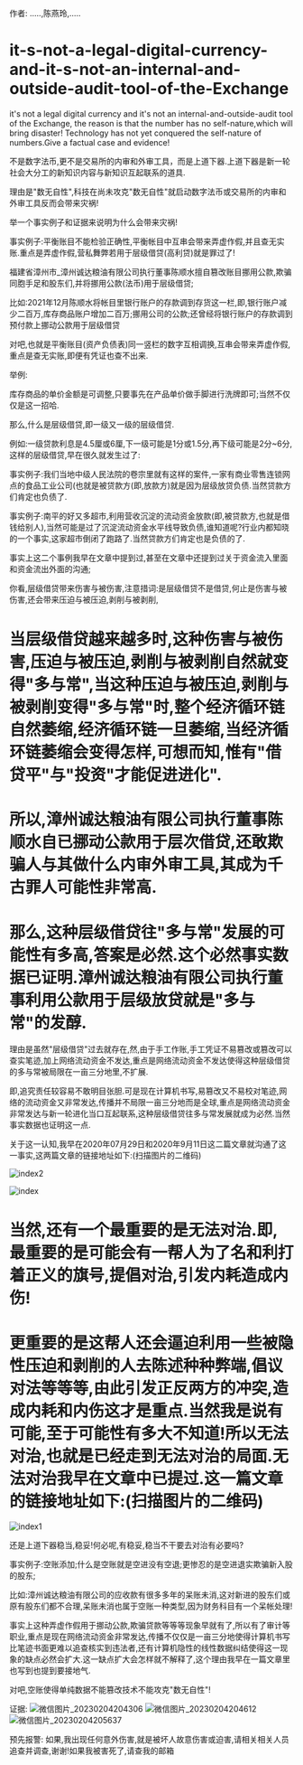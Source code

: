 作者: .....,陈燕玲,.....

# it-s-not-a-legal-digital-currency-and-it-s-not-an-internal-and-outside-audit-tool-of-the-Exchange
it's not a legal digital currency and it's not an internal-and-outside-audit tool of the Exchange, the reason is that the number has no self-nature,which will bring disaster! Technology has not yet conquered the self-nature of numbers.Give a factual case and evidence!

不是数字法币,更不是交易所的内审和外审工具，而是上道下器.上道下器是新一轮社会大分工的新知识内容与新知识互起联系的道具.

理由是"数无自性",科技在尚未攻克"数无自性"就启动数字法币或交易所的内审和外审工具反而会带来灾祸!

举一个事实例子和证据来说明为什么会带来灾祸!

事实例子:平衡账目不能检验正确性,平衡帐目中互串会带来弄虚作假,并且查无实账.重点是弄虚作假,营私舞弊若用于层级借贷(高利贷)就是罪过了!

福建省漳州市_漳州诚达粮油有限公司执行董事陈顺水擅自篡改账目挪用公款,欺骗同胞手足和股东们,并将挪用公款(法币)用于层级借贷;

比如:2021年12月陈顺水将帐目里银行账户的存款调到存货这一栏,即,银行账户减少二百万,库存商品账户增加二百万;挪用公司的公款;还曾经将银行账户的存款调到预付款上挪动公款用于层级借贷

对吧,也就是平衡账目(资产负债表)同一竖栏的数字互相调换,互串会带来弄虚作假,重点是查无实账,即便有凭证也查不出来.

举例:

库存商品的单价金额是可调整,只要事先在产品单价做手脚进行洗牌即可;当然不仅仅是这一招哈.

那么,什么是层级借贷,即一级又一级的层级借贷.

例如:一级贷款利息是4.5厘或6厘,下一级可能是1分或1.5分,再下级可能是2分~6分,这样的层级借贷,早在很久就发生过了:

事实例子:我们当地中级人民法院的卷宗里就有这样的案件,一家有商业零售连锁网点的食品工业公司(也就是被贷款方(即,放款方)就是因为层级放贷负债.当然贷款方们肯定也负债了.

事实例子:南平的好又多超市,利用营收沉淀的流动资金放款(即,被贷款方,也就是借钱给别人),当然可能是过了沉淀流动资金水平线导致负债,谁知道呢?行业内都知晓的一个事实,这家超市倒闭了跑路了.当然贷款方们肯定也是负债的了.

事实上这二个事例我早在文章中提到过,甚至在文章中还提到过关于资金流入里面和资金流出外面的沟通;

你看,层级借贷带来伤害与被伤害,注意措词:是层级借贷不是借贷,何止是伤害与被伤害,还会带来压迫与被压迫,剥削与被剥削,

# 当层级借贷越来越多时,这种伤害与被伤害,压迫与被压迫,剥削与被剥削自然就变得"多与常",当这种压迫与被压迫,剥削与被剥削变得"多与常"时,整个经济循环链自然萎缩,经济循环链一旦萎缩,当经济循环链萎缩会变得怎样,可想而知,惟有"借贷平"与"投资"才能促进进化".

# 所以,漳州诚达粮油有限公司执行董事陈顺水自已挪动公款用于层次借贷,还敢欺骗人与其做什么内审外审工具,其成为千古罪人可能性非常高.

# 那么,这种层级借贷往"多与常"发展的可能性有多高,答案是必然.这个必然事实数据已证明.漳州诚达粮油有限公司执行董事利用公款用于层级放贷就是"多与常"的发醇.

理由是虽然"层级借贷"过去就存在,然,由于手工作账,手工凭证不易篡改或篡改可以查实笔迹,加上网络流动资金不发达,重点是网络流动资金不发达使得这种层级借贷的多与常被局限在一亩三分地里,不扩展.

即,追究责任较容易不敢明目张胆.可是现在计算机书写,易篡改又不易校对笔迹,网络的流动资金又非常发达,传播并不局限一亩三分地而是全球,重点是网络流动资金非常发达与新一轮进化当口互起联系,这种层级借贷往多与常发展就成为必然.当然事实数据也证明这一点.

关于这一认知,我早在2020年07月29日和2020年9月11日这二篇文章就沟通了这一事实,这两篇文章的链接地址如下:(扫描图片的二维码)

![index2](https://user-images.githubusercontent.com/85723665/217089148-c781afc6-53f7-4475-beb0-7200139a0632.png)

![index](https://user-images.githubusercontent.com/85723665/217089175-85e4031a-089e-49b2-a8e7-a288291a438c.png)

# 当然,还有一个最重要的是无法对治.即,最重要的是可能会有一帮人为了名和利打着正义的旗号,提倡对治,引发内耗造成内伤!

# 更重要的是这帮人还会逼迫利用一些被隐性压迫和剥削的人去陈述种种弊端,倡议对法等等等,由此引发正反两方的冲突,造成内耗和内伤这才是重点.当然我是说有可能,至于可能性有多大不知道!所以无法对治,也就是已经走到无法对治的局面.无法对治我早在文章中已提过.这一篇文章的链接地址如下:(扫描图片的二维码)

![index1](https://user-images.githubusercontent.com/85723665/217103573-f42553ad-7ab7-45da-805c-6c4813dca015.png)

还是上道下器稳当,稳妥!何必呢,有稳妥,稳当不干要去对治有必要吗?

事实例子:空账添加;什么是空账就是空进没有空退;更惨忍的是空进退实欺骗新入股的股东;

比如:漳州诚达粮油有限公司的应收款有很多多年的呆账未消,这对新进的股东们或原有股东们都不合理,呆账未消也属于空账一种类型,因为财务科目有一个呆帐处理!

事实上这种弄虚作假用于挪动公款,欺骗贷款等等等现象早就有了,所以有了审计等职业,重点是现在网络流动资金非常发达,传播不仅仅是一亩三分地使得计算机书写比笔迹书面更难以追查核实到违法者,还有计算机隐性的线性数据纠结使得这一现象的缺点必然会扩大.这一缺点扩大会怎样就不解释了,这个理由我早在一篇文章里也写到也提到要接地气.

对吧,空账使得单纯数据不能篡改技术不能攻克"数无自性"!

证据:
![微信图片_20230204204306](https://user-images.githubusercontent.com/85723665/216768693-62b64393-c9d2-41b0-a138-4068c036424a.jpg)
![微信图片_20230204204612](https://user-images.githubusercontent.com/85723665/216768745-996b2547-fdbb-44be-b919-5b48b5145431.jpg)
![微信图片_20230204205637](https://user-images.githubusercontent.com/85723665/216768935-334c8163-4aae-4139-9f44-de3b5898dd7a.jpg)

预先报警:
如果,我出现任何意外伤害,就是被坏人故意伤害或迫害,请相关相关人员追查并调查,谢谢!如果我被害死了,请查我的邮箱

